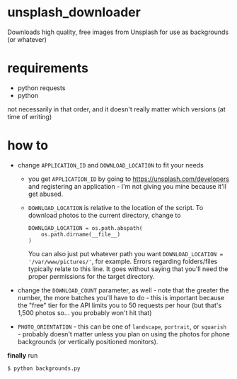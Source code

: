 # unsplash_downloader
Downloads high quality, free images from Unsplash for use as backgrounds (or whatever)

# requirements
- python requests
- python

not necessarily in that order, and it doesn't really matter which versions (at time of writing)

# how to
- change `APPLICATION_ID` and `DOWNLOAD_LOCATION` to fit your needs
    - you get `APPLICATION_ID` by going to https://unsplash.com/developers and registering an application - I'm not giving you mine because it'll get abused.
    - `DOWNLOAD_LOCATION` is relative to the location of the script. To download photos to the current directory, change to

        ```
        DOWNLOAD_LOCATION = os.path.abspath(
            os.path.dirname(__file__)
        )
        ```

        You can also just put whatever path you want `DOWNLOAD_LOCATION = '/var/www/pictures/'`, for example. Errors regarding folders/files typically relate to this line. It goes without saying that you'll need the proper permissions for the target directory.

- change the `DOWNLOAD_COUNT` parameter, as well - note that the greater the number, the more batches you'll have to do - this is important because the "free" tier for the API limits you to 50 requests per hour (but that's 1,500 photos so... you probably won't hit that)

- `PHOTO_ORIENTATION` - this can be one of `landscape`, `portrait`, or `squarish` - probably doesn't matter unless you plan on using the photos for phone backgrounds (or vertically positioned monitors).

**finally** run

```$ python backgrounds.py```




